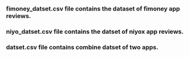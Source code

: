 ### fimoney_datset.csv file contains the dataset of fimoney app reviews.
### niyo_datset.csv file contains the datset of niyox app reviews.
### datset.csv file contains combine datset of two apps.
